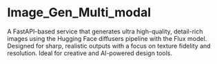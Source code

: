 # Image_Gen_Multi_modal
A FastAPI-based service that generates ultra high-quality, detail-rich images using the Hugging Face diffusers pipeline with the Flux model. Designed for sharp, realistic outputs with a focus on texture fidelity and resolution. Ideal for creative and AI-powered design tools.
